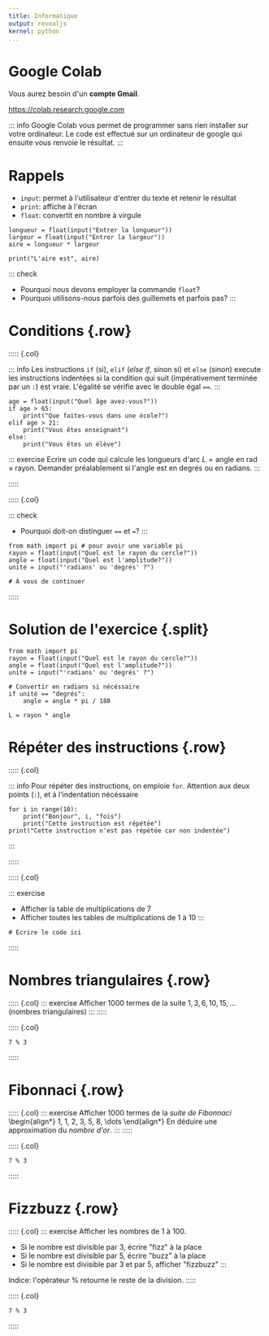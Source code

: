 ```yaml
---
title: Informatique
output: revealjs
kernel: python
...
```


# Google Colab

Vous aurez besoin d'un **compte Gmail**.

<https://colab.research.google.com>

::: info
Google Colab vous permet de programmer sans rien installer sur votre ordinateur.
Le code est effectué sur un ordinateur de google
qui ensuite vous renvoie le résultat.
:::

# Rappels

- `input`: permet à l'utilisateur d'entrer du texte et retenir le résultat
- `print`: affiche à l'écran
- `float`: convertit en nombre à virgule

~~~ {.python .jupyter}
longueur = float(input("Entrer la longueur"))
largeur = float(input("Entrer la largeur"))
aire = longueur * largeur

print("L'aire est", aire)
~~~

::: check
- Pourquoi nous devons employer la commande `float`?
- Pourquoi utilisons-nous parfois des guillemets et parfois pas?
:::

# Conditions {.row}

::::: {.col}

::: info
Les instructions `if` (si), `elif` (*else if*, sinon si) et `else` (sinon)
execute les instructions indentées
si la condition qui suit (impérativement terminée par un `:`)
est vraie.
L'égalité se vérifie avec le double égal `==`.
:::

~~~ {.python .jupyter}
age = float(input("Quel âge avez-vous?"))
if age > 65:
    print("Que faites-vous dans une école?")
elif age > 21:
    print("Vous êtes enseignant")
else:
    print("Vous êtes un élève")
~~~

::: exercise
Ecrire un code qui calcule les longueurs d'arc $L = \text{angle en rad} \times \text{rayon}$.
Demander préalablement si l'angle est en degrés ou en radians.
:::

:::::

::::: {.col}

::: check
- Pourquoi doit-on distinguer `==` et `=`?
:::

~~~ {.python .jupyter}
from math import pi # pour avoir une variable pi
rayon = float(input("Quel est le rayon du cercle?"))
angle = float(input("Quel est l'amplitude?"))
unité = input("'radians' ou 'degrés' ?")

# À vous de continuer
~~~

:::::

# Solution de l'exercice {.split}

~~~ {.python .jupyter}
from math import pi
rayon = float(input("Quel est le rayon du cercle?"))
angle = float(input("Quel est l'amplitude?"))
unité = input("'radians' ou 'degrés' ?")

# Convertir en radians si nécéssaire
if unité == "degrés":
    angle = angle * pi / 180

L = rayon * angle
~~~

# Répéter des instructions {.row}

::::: {.col}

::: info
Pour répéter des instructions, on emploie `for`.
Attention aux deux points (`:`),
et à l'indentation nécéssaire

~~~ {.python .jupyter}
for i in range(10):
    print("Bonjour", i, "fois")
    print("Cette instruction est répétée")
print("Cette instruction n'est pas répétée car non indentée")
~~~
:::

:::::

::::: {.col}

::: exercise
- Afficher la table de multiplications de $7$
- Afficher toutes les tables de multiplications de $1$ à $10$
:::

~~~ {.python .jupyter}
# Écrire le code ici
~~~
:::::

# Nombres triangulaires {.row}

::::: {.col}
::: exercise
Afficher $1000$ termes de la suite $1, 3, 6, 10, 15, \dots$ (nombres triangulaires)
:::
:::::

::::: {.col}
~~~ {.python .jupyter}
7 % 3
~~~
:::::

# Fibonnaci {.row}

::::: {.col}
::: exercise
Afficher $1000$ termes de la *suite de Fibonnaci*
\begin{align*}
1, 1, 2, 3, 5, 8, \dots
\end{align*}
En déduire une approximation du *nombre d'or*.
:::
:::::

::::: {.col}
~~~ {.python .jupyter}
7 % 3
~~~
:::::

# Fizzbuzz {.row}

::::: {.col}
::: exercise
Afficher les nombres de $1$ à $100$.

- Si le nombre est divisible par $3$, écrire "fizz" à la place
- Si le nombre est divisible par $5$, écrire "buzz" à la place
- Si le nombre est divisible par $3$ et par $5$, afficher "fizzbuzz"
:::

Indice: l'opérateur $\%$ retourne le reste de la division.
:::::

::::: {.col}
~~~ {.python .jupyter}
7 % 3
~~~
:::::
